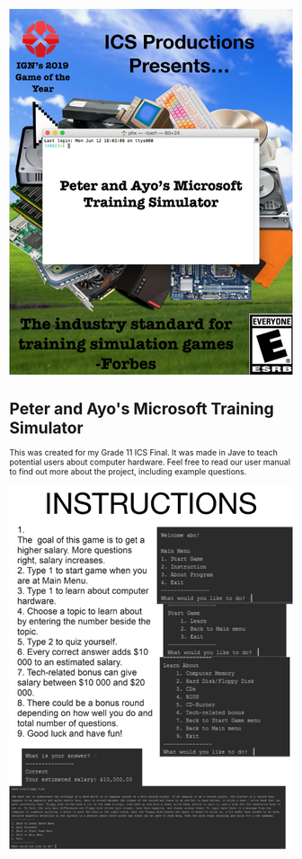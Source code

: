 ![Title](https://github.com/badejayo/ICS-Final/blob/master/images/Title.jpg)
# Peter and Ayo's Microsoft Training Simulator
This was created for my Grade 11 ICS Final. It was made in Jave to teach potential users about computer hardware. Feel free to read our user manual to find out more about the project, including example questions.

![Instructions](https://github.com/badejayo/ICS-Final/blob/master/images/Instructions.jpg)

